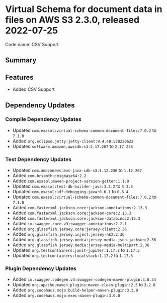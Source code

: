 # Virtual Schema for document data in files on AWS S3 2.3.0, released 2022-07-25

Code name: CSV Support

## Summary

## Features

* Added CSV Support

## Dependency Updates

### Compile Dependency Updates

* Updated `com.exasol:virtual-schema-common-document-files:7.0.2` to `7.1.0`
* Added `org.eclipse.jetty:jetty-client:9.4.48.v20220622`
* Updated `software.amazon.awssdk:s3:2.17.207` to `2.17.238`

### Test Dependency Updates

* Updated `com.amazonaws:aws-java-sdk-s3:1.12.236` to `1.12.267`
* Added `com.brsanthu:migbase64:2.2`
* Added `com.exasol:maven-project-version-getter:1.1.0`
* Updated `com.exasol:test-db-builder-java:3.3.2` to `3.3.3`
* Updated `com.exasol:udf-debugging-java:0.6.1` to `0.6.4`
* Updated `com.exasol:virtual-schema-common-document-files:7.0.2` to `7.1.0`
* Added `com.fasterxml.jackson.core:jackson-annotations:2.13.3`
* Added `com.fasterxml.jackson.core:jackson-core:2.13.3`
* Added `com.fasterxml.jackson.core:jackson-databind:2.13.3`
* Added `io.swagger.core.v3:swagger-annotations:2.2.1`
* Added `org.glassfish.jersey.core:jersey-client:2.36`
* Added `org.glassfish.jersey.inject:jersey-hk2:2.36`
* Added `org.glassfish.jersey.media:jersey-media-json-jackson:2.36`
* Added `org.glassfish.jersey.media:jersey-media-multipart:2.36`
* Updated `org.testcontainers:junit-jupiter:1.17.2` to `1.17.3`
* Updated `org.testcontainers:localstack:1.17.2` to `1.17.3`

### Plugin Dependency Updates

* Added `io.swagger.codegen.v3:swagger-codegen-maven-plugin:3.0.34`
* Updated `org.apache.maven.plugins:maven-clean-plugin:2.5` to `3.2.0`
* Added `org.codehaus.mojo:build-helper-maven-plugin:3.3.0`
* Added `org.codehaus.mojo:exec-maven-plugin:3.0.0`
